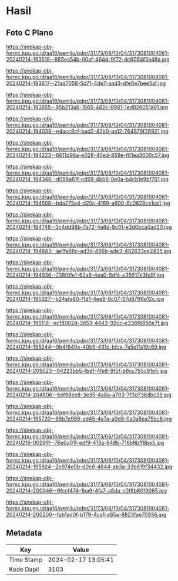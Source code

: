 # Hasil

## Foto C Plano

https://sirekap-obj-formc.kpu.go.id/aa16/pemilu/pdpr/31/73/08/10/04/3173081004081-20240214-193518--885ea54b-00af-464d-9f72-dc6064f3a48a.jpg

https://sirekap-obj-formc.kpu.go.id/aa16/pemilu/pdpr/31/73/08/10/04/3173081004081-20240214-193617--21ad7056-5d71-4de7-aad3-dfe0e7bee5af.jpg

https://sirekap-obj-formc.kpu.go.id/aa16/pemilu/pdpr/31/73/08/10/04/3173081004081-20240214-193855--95b213a6-1665-482c-9981-1ed826051a91.jpg

https://sirekap-obj-formc.kpu.go.id/aa16/pemilu/pdpr/31/73/08/10/04/3173081004081-20240214-194038--e4acc8cf-bad2-42b0-aa12-764879f26921.jpg

https://sirekap-obj-formc.kpu.go.id/aa16/pemilu/pdpr/31/73/08/10/04/3173081004081-20240214-194223--6611d96a-e028-40ed-859e-f61ea3600c57.jpg

https://sirekap-obj-formc.kpu.go.id/aa16/pemilu/pdpr/31/73/08/10/04/3173081004081-20240214-194346--d098a61f-cd59-4bb8-8e0a-b4cb1e9bf761.jpg

https://sirekap-obj-formc.kpu.go.id/aa16/pemilu/pdpr/31/73/08/10/04/3173081004081-20240214-194508--bda275a4-d20c-4189-a600-6c0628ce1ce1.jpg

https://sirekap-obj-formc.kpu.go.id/aa16/pemilu/pdpr/31/73/08/10/04/3173081004081-20240214-194748--3c4dd98b-7a72-4a8d-8c01-e3d0bca0ad20.jpg

https://sirekap-obj-formc.kpu.go.id/aa16/pemilu/pdpr/31/73/08/10/04/3173081004081-20240214-194843--ae1fa66c-ad3d-495b-ade3-482633ee2435.jpg

https://sirekap-obj-formc.kpu.go.id/aa16/pemilu/pdpr/31/73/08/10/04/3173081004081-20240214-194936--738f0fe1-62a6-4ea0-9df4-e35917e3fe9f.jpg

https://sirekap-obj-formc.kpu.go.id/aa16/pemilu/pdpr/31/73/08/10/04/3173081004081-20240214-195027--b24afa80-f1d1-4ee9-8c07-27d87ff6e12c.jpg

https://sirekap-obj-formc.kpu.go.id/aa16/pemilu/pdpr/31/73/08/10/04/3173081004081-20240214-195118--ec18002d-3653-4443-92cc-e336f8856e7f.jpg

https://sirekap-obj-formc.kpu.go.id/aa16/pemilu/pdpr/31/73/08/10/04/3173081004081-20240214-195244--0b4f640e-40b9-431c-bfca-7a5e1fa19c69.jpg

https://sirekap-obj-formc.kpu.go.id/aa16/pemilu/pdpr/31/73/08/10/04/3173081004081-20240214-205023--04223bb5-fbe1-4fe8-9f5f-b6cc795c91e5.jpg

https://sirekap-obj-formc.kpu.go.id/aa16/pemilu/pdpr/31/73/08/10/04/3173081004081-20240214-204806--6ef98ee8-3e35-4a8a-a703-7f3d736dbc26.jpg

https://sirekap-obj-formc.kpu.go.id/aa16/pemilu/pdpr/31/73/08/10/04/3173081004081-20240214-195720--99b7e989-ed45-4a7a-a0d8-0a0a5ea75bc8.jpg

https://sirekap-obj-formc.kpu.go.id/aa16/pemilu/pdpr/31/73/08/10/04/3173081004081-20240216-002911--76e0a01f-edf9-413a-848b-716b6bff8be5.jpg

https://sirekap-obj-formc.kpu.go.id/aa16/pemilu/pdpr/31/73/08/10/04/3173081004081-20240214-195924--2c974e0b-d0c6-4844-ab3a-33b619f34432.jpg

https://sirekap-obj-formc.kpu.go.id/aa16/pemilu/pdpr/31/73/08/10/04/3173081004081-20240214-200046--9fccf474-1ba9-4fa7-a8da-c0f8b80f9065.jpg

https://sirekap-obj-formc.kpu.go.id/aa16/pemilu/pdpr/31/73/08/10/04/3173081004081-20240214-200200--fab1ad0f-b179-4ca1-a85a-8823fae70936.jpg


## Metadata

| Key        | Value               |
| ---------- | ------------------- |
| Time Stamp | 2024-02-17 13:05:41 |
| Kode Dapil | 3103                |



